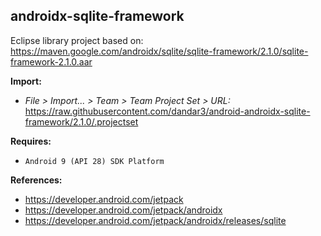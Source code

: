 ## androidx-sqlite-framework

Eclipse library project based on:<br/>
https://maven.google.com/androidx/sqlite/sqlite-framework/2.1.0/sqlite-framework-2.1.0.aar

**Import:**
- _File > Import... > Team > Team Project Set > URL:_<br/>
  https://raw.githubusercontent.com/dandar3/android-androidx-sqlite-framework/2.1.0/.projectset

**Requires:**
- `Android 9 (API 28) SDK Platform`

**References:**
- https://developer.android.com/jetpack
- https://developer.android.com/jetpack/androidx
- https://developer.android.com/jetpack/androidx/releases/sqlite